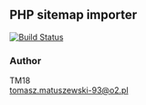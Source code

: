 ## PHP sitemap importer 
[![Build Status](https://travis-ci.org/TM18/php-sitemap-importer.svg?branch=master)](https://travis-ci.org/TM18/php-sitemap-importer)

### Author
TM18  
tomasz.matuszewski-93@o2.pl
